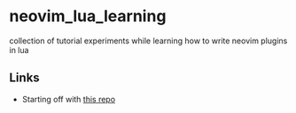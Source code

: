 # neovim_lua_learning

collection of tutorial experiments while learning how to write neovim plugins in lua

## Links

- Starting off with [this repo](https://github.com/nanotee/nvim-lua-guide)
